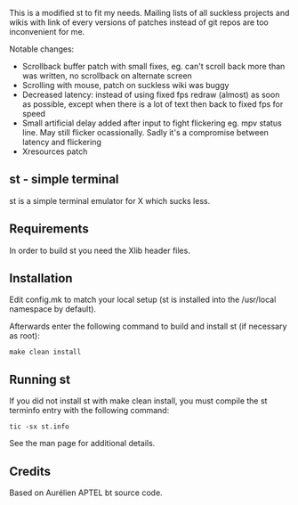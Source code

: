 This is a modified st to fit my needs. Mailing lists of all suckless
projects and wikis with link of every versions of patches instead of
git repos are too inconvenient for me.

Notable changes:
- Scrollback buffer patch with small fixes, eg. can't scroll back more than
  was written, no scrollback on alternate screen
- Scrolling with mouse, patch on suckless wiki was buggy
- Decreased latency: instead of using fixed fps redraw (almost) as soon as possible,
  except when there is a lot of text then back to fixed fps for speed
- Small artificial delay added after input to fight flickering eg. 
  mpv status line. May still flicker ocassionally. Sadly it's a 
  compromise between latency and flickering
- Xresources patch

st - simple terminal
--------------------
st is a simple terminal emulator for X which sucks less.


Requirements
------------
In order to build st you need the Xlib header files.


Installation
------------
Edit config.mk to match your local setup (st is installed into
the /usr/local namespace by default).

Afterwards enter the following command to build and install st (if
necessary as root):

    make clean install


Running st
----------
If you did not install st with make clean install, you must compile
the st terminfo entry with the following command:

    tic -sx st.info

See the man page for additional details.

Credits
-------
Based on Aurélien APTEL <aurelien dot aptel at gmail dot com> bt source code.


